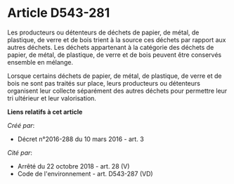 # Article D543-281

Les producteurs ou détenteurs de déchets de papier, de métal, de plastique, de verre et de bois trient à la source ces
déchets par rapport aux autres déchets. Les déchets appartenant à la catégorie des déchets de papier, de métal, de plastique,
de verre et de bois peuvent être conservés ensemble en mélange.

Lorsque certains déchets de papier, de métal, de plastique, de verre et de bois ne sont pas traités sur place, leurs
producteurs ou détenteurs organisent leur collecte séparément des autres déchets pour permettre leur tri ultérieur et leur
valorisation.

**Liens relatifs à cet article**

_Créé par_:

  - Décret n°2016-288 du 10 mars 2016 - art. 3

_Cité par_:

  - Arrêté du 22 octobre 2018 - art. 28 (V)
  - Code de l'environnement - art. D543-287 (VD)
